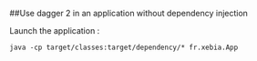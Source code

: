 ##Use dagger 2 in an application without dependency injection

Launch the application : 
```
java -cp target/classes:target/dependency/* fr.xebia.App
```

